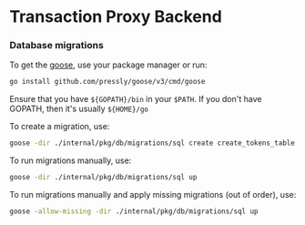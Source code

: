 # Transaction Proxy Backend


### Database migrations

To get the [goose][golang-goose-cli], use your package manager or run:

```sh
go install github.com/pressly/goose/v3/cmd/goose
```

Ensure that you have `${GOPATH}/bin` in your `$PATH`. If you don't have GOPATH, then it's usually `${HOME}/go`

To create a migration, use:
```sh
goose -dir ./internal/pkg/db/migrations/sql create create_tokens_table sql
```

To run migrations manually, use:
```sh
goose -dir ./internal/pkg/db/migrations/sql up
```

To run migrations manually and apply missing migrations (out of order), use:
```sh
goose -allow-missing -dir ./internal/pkg/db/migrations/sql up
```

[golang-goose-cli]: https://github.com/pressly/goose
